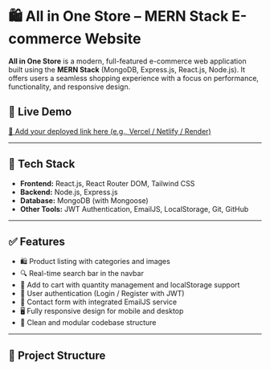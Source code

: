 # 🛍️ All in One Store – MERN Stack E-commerce Website

**All in One Store** is a modern, full-featured e-commerce web application built using the **MERN Stack** (MongoDB, Express.js, React.js, Node.js). It offers users a seamless shopping experience with a focus on performance, functionality, and responsive design.

## 🚀 Live Demo

[🔗 Add your deployed link here (e.g., Vercel / Netlify / Render)](https://your-live-site-link.com)

---

## 🔧 Tech Stack

- **Frontend:** React.js, React Router DOM, Tailwind CSS  
- **Backend:** Node.js, Express.js  
- **Database:** MongoDB (with Mongoose)  
- **Other Tools:** JWT Authentication, EmailJS, LocalStorage, Git, GitHub

---

## ✅ Features

- 🛍️ Product listing with categories and images  
- 🔍 Real-time search bar in the navbar  
- 🛒 Add to cart with quantity management and localStorage support  
- 👤 User authentication (Login / Register with JWT)  
- 📧 Contact form with integrated EmailJS service  
- 🖥️ Fully responsive design for mobile and desktop  
- 📂 Clean and modular codebase structure

---

## 📁 Project Structure

